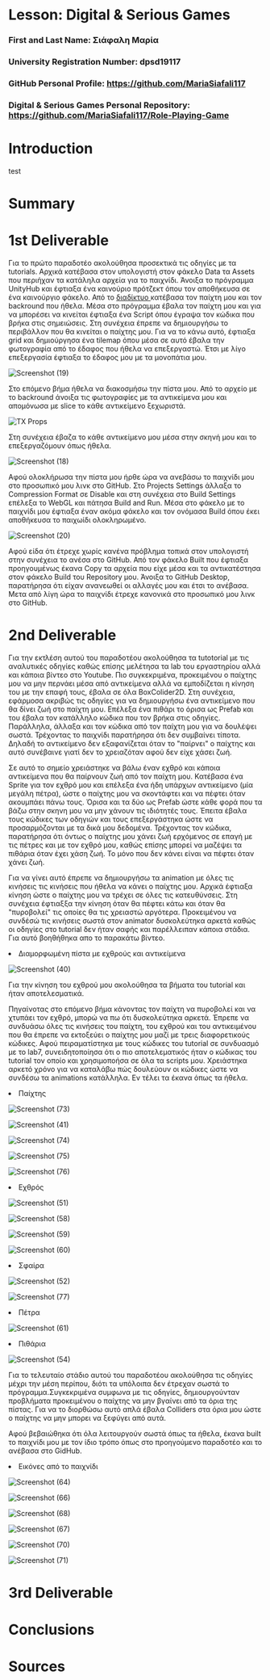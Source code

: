 # Lesson: Digital & Serious Games

### First and Last Name: Σιάφαλη Μαρία
### University Registration Number: dpsd19117
### GitHub Personal Profile: https://github.com/MariaSiafali117
### Digital & Serious Games Personal Repository: https://github.com/MariaSiafali117/Role-Playing-Game

# Introduction

test

# Summary


# 1st Deliverable
Για το πρώτο παραδοτέο ακολούθησα προσεκτικά τις οδηγίες με τα tutorials. Αρχικά κατέβασα στον υπολογιστή στον φάκελο Data τα Assets που περιήχαν τα κατάληλα αρχεία για το παιχνίδι. Άνοιξα το πρόγραμμα UnityHub και έφτιαξα ένα καινούριο πρότζεκτ όπου τον αποθήκευσα σε ένα καινούργιο φάκελο. Από το <a href=https://itch.io/> διαδίκτυο </a>κατέβασα τον παίχτη μου και τον backround που ήθελα. Μέσα στο πρόγραμμα έβαλα τον παίχτη μου και για να μπορέσει να κινείται έφτιαξα ένα Script όπου έγραψα τον κώδικα που βρήκα στις σημειώσεις. Στη συνέχεια έπρεπε να δημιουργήσω το περιβάλλον που θα κινείται ο παίχτης μου. Για να το κάνω αυτό, έφτιαξα grid και δημιούργησα ένα tilemap όπου μέσα σε αυτό  έβαλα την φωτογραφία από το έδαφος που ήθελα να επεξεργαστώ. Έτσι με λίγο επεξεργασία έφτιαξα το έδαφος μου με τα μονoπάτια μου.

![Screenshot (19)](https://user-images.githubusercontent.com/101007425/201383880-88974544-9c60-4789-9ef5-b51158c7ba60.png)


Στο επόμενο βήμα ήθελα να διακοσμήσω την πίστα μου. Από το αρχείο με το backround άνοιξα τις φωτογραφίες με τα αντικείμενα μου και απομόνωσα με slice το κάθε αντικείμενο ξεχωριστά. 

![TX Props](https://user-images.githubusercontent.com/101007425/201389695-7f92f86d-8c95-4cbf-be79-b170ea5e36a1.png)


Στη συνέχεια έβαζα το κάθε αντικείμενο μου μέσα στην σκηνή μου και το επεξεργαζόμουν όπως ήθελα. 

![Screenshot (18)](https://user-images.githubusercontent.com/101007425/201381147-1d4b0261-a79d-442c-a5c7-d877de168b7c.png)

Αφού ολοκλήρωσα την πίστα μου ήρθε ώρα να ανεβάσω το παιχνίδι μου στο προσωπικό μου λινκ στο GitHub. Στο Projects Settings άλλαξα το Compression Format σε Disable και στη συνέχεια στο Build Settings επέλεξα το WebGL και πάτησα Build and Run. Μέσα στο φάκελο με το παιχνίδι μου έφτιαξα έναν ακόμα φάκελο και τον ονόμασα Build όπου έκει αποθήκευσα το παιχωίδι ολοκληρωμένο. 

![Screenshot (20)](https://user-images.githubusercontent.com/101007425/201388981-551100f6-0fe8-421e-92e2-307d30462d31.png)


Αφού είδα ότι έτρεχε χωρίς κανένα πρόβλημα τοπικά στον υπολογιστή στην συνέχεια το ανέσα στο GitHub. Από τον φάκελο Built που έφτιαξα προηγουμένως έκανα Copy τα αρχεία που είχε μέσα και τα αντικατέστησα στον φάκελο Build του Repository μου. Άνοιξα το GitHub Desktop, παρατήρησα ότι είχαν ανανεωθεί οι αλλαγές μου και έτσι το ανέβασα. Μετα από λίγη ώρα το παιχνίδι έτρεχε κανονικά στο προσωπικό μου λινκ στο GitHub.




# 2nd Deliverable

Για την εκτλέση αυτού του παραδοτέου ακολούθησα τα tutotorial με τις αναλυτικές οδηγίες καθώς επίσης μελέτησα τα lab του εργαστηρίου αλλά και κάποια βίντεο στο Youtube. Πιο συγκεκριμένα, προκειμένου ο παίχτης μου να μην περνάει μέσα από αντικείμενα αλλά να εμποδίζεται η κίνηση του με την επαφή τους, έβαλα σε όλα BoxColider2D. Στη συνέχεια, εφάρμοσα ακριβώς τις οδηγίες για να δημιουργήσω ένα αντικείμενο που θα δίνει ζωή στο παίχτη μου. Επέλεξα ένα πιθάρι το όρισα ως Prefab και του έβαλα τον κατάλληλο κώδικα που τον βρήκα στις οδηγίες. Παράλληλα, άλλαξα και τον κώδικα από τον παίχτη μου για να δουλέψει σωστά. Τρέχοντας το παιχνίδι παρατήρησα ότι δεν συμβαίνει τίποτα. Δηλαδή το αντικείμενο δεν εξαφανίζεται όταν το "παίρνει" ο παίχτης και αυτό συνέβαινε γιατί δεν το χρειαζόταν αφού δεν είχε χάσει ζωή.  

Σε αυτό το σημείο χρειάστηκε να βάλω έναν εχθρό και κάποια αντικείμενα που θα παίρνουν ζωή από τον παίχτη μου. Κατέβασα ένα Sprite για τον εχθρό μου και επέλεξα ένα ήδη υπάρχων αντικείμενο (μία μεγάλη πέτρα), ώστε ο παίχτης μου να σκοντάφτει και να πέφτει όταν ακουμπάει πάνω τους. Όρισα και τα δύο ως Prefab ώστε κάθε φορά που τα βάζω στην σκηνη μου να μην χάνουν τις ιδιότητές τους. Έπειτα έβαλα τους κώδικες των οδηγιών και τους επεξεργάστηκα ώστε να προσαρμόζονται με τα δικά μου δεδομένα. Τρέχοντας τον κώδικα, παρατήρησα ότι όντως ο παίχτης μου χάνει ζωή ερχόμενος σε επαγή με τις πέτρες και με τον εχθρό μου, καθώς επίσης μπορεί να μαζέψει τα πιθάρια όταν έχει χάση ζωή. Το μόνο που δεν κάνει είναι να πέφτει όταν χάνει ζωή. 

Για να γίνει αυτό έπρεπε να δημιουργήσω τα animation με όλες τις κινήσεις τις κινήσεις που ήθελα να κάνει ο παίχτης μου. Αρχικά έφτιαξα κίνηση ώστε ο παίχτης μου να τρέχει σε όλες τις κατευθύνσεις. Στη συνέχεια έφτιαξξα την κίνηση όταν θα πέφτει κάτω και όταν θα "πυροβολεί" τις οποίες θα τις χρειαστώ αργότερα. Προκειμένου να συνδέσώ τις κινήσεις σωστά στον animator δυσκολεύτηκα αρκετά καθώς οι οδηγίες στο tutorial δεν ήταν σαφής και παρέλλειπαν κάποια στάδια. Για αυτό βοηθήθηκα απο το παρακάτω βίντεο.  

<li> Διαμορφωμένη πίστα με εχθρούς και αντικείμενα </li>


![Screenshot (40)](https://user-images.githubusercontent.com/101007425/208192927-68fb8f99-6ade-4a27-a2e0-adea8d80de9b.png)


Για την κίνηση του εχθρού μου ακολούθησα τα βήματα του tutorial και ήταν αποτελεσματικά. 

Πηγαίνοτας στο επόμενο βήμα κάνοντας τον παίχτη να πυροβολεί και να χτυπάει τον εχθρό, μπορώ να πω ότι δυσκολεύτηκα αρκετά. Έπρεπε να συνδυάσω όλες τις κινήσεις του παίχτη, του εχθρού και του αντικειμένου που θα έπρεπε να εκτοξεύει ο παίχτης μου μαζί με τρεις διαφορετικούς κώδικες. Αφού πειραματίστηκα με τους κώδικες του tutorial σε συνδυασμό με το lab7, συνειδητοποίησα ότι ο πιο αποτελεματικός ήταν ο κώδικας του tutorial τον οποίο και χρησιμοποήσα σε όλα τα scripts μου. Χρειάστηκα αρκετό χρόνο για να καταλάβω πώς δουλεύουν οι κώδικες ώστε να συνδέσω τα animations κατάλληλα. Εν τέλει τα έκανα όπως τα ήθελα. 


<li> Παίχτης </li> 


![Screenshot (73)](https://user-images.githubusercontent.com/101007425/208191413-19951749-f919-4651-b41a-44b13da4237b.png)




![Screenshot (41)](https://user-images.githubusercontent.com/101007425/208190802-8d6b374b-992b-450f-9cfb-1287e1560728.png)



![Screenshot (74)](https://user-images.githubusercontent.com/101007425/208191832-7516c4fa-f088-4f19-a740-47fe741816ff.png)



![Screenshot (75)](https://user-images.githubusercontent.com/101007425/208191834-5076f97c-edf5-416b-82ea-30a86db15350.png)



![Screenshot (76)](https://user-images.githubusercontent.com/101007425/208191838-1ac5854b-76c6-4bae-b459-6ffa1051639b.png)





<li> Εχθρός </li> 

![Screenshot (51)](https://user-images.githubusercontent.com/101007425/208191221-89d244ad-56e9-4230-8ce4-bb2695d07904.png)


![Screenshot (58)](https://user-images.githubusercontent.com/101007425/208192068-14d89f4c-93d7-4894-855d-a3eedb70a0fc.png)


![Screenshot (59)](https://user-images.githubusercontent.com/101007425/208192074-c5645380-ce74-4685-a075-3caf319caa10.png)


![Screenshot (60)](https://user-images.githubusercontent.com/101007425/208192077-c72354fb-25ea-4f70-b675-fe2ae48a0e89.png)




<li> Σφαίρα </li> 


![Screenshot (52)](https://user-images.githubusercontent.com/101007425/208191301-a31f2119-bc75-440b-ab93-e409431cd2d0.png)


![Screenshot (77)](https://user-images.githubusercontent.com/101007425/208191924-c32bcd91-73e8-40c4-8c7c-2164f48c08ce.png)


<li> Πέτρα </li>


![Screenshot (61)](https://user-images.githubusercontent.com/101007425/208192229-a31ad456-5d50-4836-82d0-f6e69190e70d.png)


<li> Πιθάρια </li>


![Screenshot (54)](https://user-images.githubusercontent.com/101007425/208192312-4d4aaa55-be65-48f5-8d8b-7973c9e6e785.png)


Για το τελευταίο στάδιο αυτού του παραδοτέου ακολούθησα τις οδηγίες μέχρι την μέση περίπου, διότι τα υπόλοιπα δεν έτρεχαν σωστά το πρόγραμμα.Συγκεκριμένα συμφωνα με τις οδηγίες, δημιουργούνταν προβλήματα προκειμένου ο  παίχτης να μην βγαίνει από τα όρια της πίστας. Για να το διορθώσω αυτό απλά έβαλα Colliders στα όρια μου ώστε ο παίχτης να μην μπορει να ξεφύγει από αυτά.

Αφού βεβαιώθηκα ότι όλα λειτουργούν σωστά όπως τα ήθελα, έκανα built το παιχνίδι μου με τον ίδιο τρόπο όπως στο προηγούμενο παραδοτέο και το ανέβασα στο GidHub.


<li> Εικόνες από το παιχνίδι </li>

![Screenshot (64)](https://user-images.githubusercontent.com/101007425/208193251-075d28f6-1157-413b-b2d0-e2f6ff293104.png)


![Screenshot (66)](https://user-images.githubusercontent.com/101007425/208193254-6bafffe5-21f3-4f58-b5b2-ec0a6bed04bb.png)


![Screenshot (68)](https://user-images.githubusercontent.com/101007425/208193478-b2655a48-6a70-4da7-b964-50f2452f09f8.png)


![Screenshot (67)](https://user-images.githubusercontent.com/101007425/208193257-0ab68a21-0f0a-418f-9159-28826d1c3c87.png)



![Screenshot (70)](https://user-images.githubusercontent.com/101007425/208193265-ec5e970a-9202-49f2-8fd8-a8ae0dba61d9.png)



![Screenshot (71)](https://user-images.githubusercontent.com/101007425/208193268-467a5aa6-0bad-450a-99a3-04d9303a289d.png)



# 3rd Deliverable 


# Conclusions


# Sources
